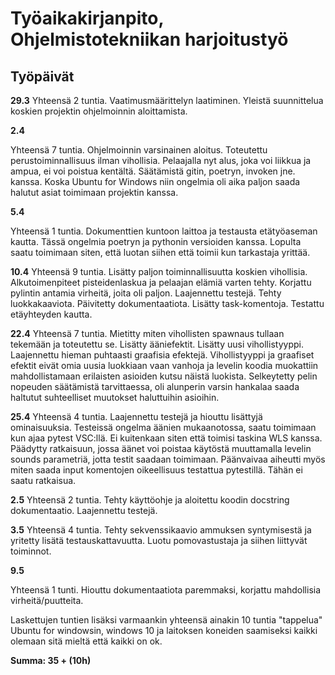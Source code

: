 # Työaikakirjanpito, Ohjelmistotekniikan harjoitustyö
## Työpäivät
**29.3**
Yhteensä 2 tuntia.
Vaatimusmäärittelyn laatiminen.
Yleistä suunnittelua koskien projektin ohjelmoinnin aloittamista.


**2.4**

Yhteensä 7 tuntia.
Ohjelmoinnin varsinainen aloitus. Toteutettu perustoiminnallisuus ilman vihollisia. Pelaajalla nyt alus, joka voi liikkua ja ampua, ei voi poistua kentältä.
Säätämistä gitin, poetryn, invoken jne. kanssa. Koska Ubuntu for Windows niin ongelmia oli aika paljon saada halutut asiat toimimaan projektin kanssa.

**5.4**

Yhteensä 1 tuntia.
Dokumenttien kuntoon laittoa ja testausta etätyöaseman kautta. Tässä ongelmia poetryn ja pythonin versioiden kanssa. Lopulta saatu toimimaan siten, että luotan siihen että toimii kun tarkastaja yrittää.

**10.4**
Yhteensä 9 tuntia.
Lisätty paljon toiminnallisuutta koskien vihollisia. Alkutoimenpiteet pisteidenlaskua ja pelaajan elämiä varten tehty. Korjattu pylintin antamia virheitä, joita oli paljon. Laajennettu testejä. Tehty luokkakaaviota. Päivitetty dokumentaatiota. Lisätty task-komentoja. Testattu etäyhteyden kautta.

**22.4**
Yhteensä 7 tuntia.
Mietitty miten vihollisten spawnaus tullaan tekemään ja toteutettu se. Lisätty ääniefektit. Lisätty uusi vihollistyyppi. Laajennettu hieman puhtaasti graafisia efektejä. Vihollistyyppi ja graafiset efektit eivät omia uusia luokkiaan vaan vanhoja ja levelin koodia muokattiin mahdollistamaan erilaisten asioiden kutsu näistä luokista. Selkeytetty pelin nopeuden säätämistä tarvittaessa, oli alunperin varsin hankalaa saada haltutut suhteelliset muutokset haluttuihin asioihin.

**25.4**
Yhteensä 4 tuntia.
Laajennettu testejä ja hiouttu lisättyjä ominaisuuksia. Testeissä ongelma äänien mukaanotossa, saatu toimimaan kun ajaa pytest VSC:llä. Ei kuitenkaan siten että toimisi taskina WLS kanssa. Päädytty ratkaisuun, jossa äänet voi poistaa käytöstä muuttamalla levelin sounds parametriä, jotta testit saadaan toimimaan. Päänvaivaa aiheutti myös miten saada input komentojen oikeellisuus testattua pytestillä. Tähän ei saatu ratkaisua.

**2.5**
Yhteensä 2 tuntia. Tehty käyttöohje ja aloitettu koodin docstring dokumentaatio. Laajennettu testejä.

**3.5**
Yhteensä 4 tuntia. Tehty sekvenssikaavio ammuksen syntymisestä ja yritetty lisätä testauskattavuutta. Luotu pomovastustaja ja siihen liittyvät toiminnot.

**9.5**

Yhteensä 1 tunti. Hiouttu dokumentaatiota paremmaksi, korjattu mahdollisia virheitä/puutteita.

Laskettujen tuntien lisäksi varmaankin yhteensä ainakin 10 tuntia "tappelua" Ubuntu for windowsin, windows 10 ja laitoksen koneiden saamiseksi kaikki olemaan sitä mieltä että kaikki on ok.

**Summa: 35 + (10h)**
